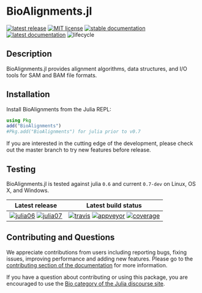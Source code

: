 # BioAlignments.jl

[![latest release][release-img]][release-url]
[![MIT license][license-img]][license-url]
[![stable documentation][docs-stable-img]][docs-stable-url]
[![latest documentation][docs-latest-img]][docs-latest-url]
![lifecycle][lifecycle-maturing]

## Description

BioAlignments.jl provides alignment algorithms, data structures, and I/O tools
for SAM and BAM file formats.

## Installation

Install BioAlignments from the Julia REPL:

```julia
using Pkg
add("BioAlignments")
#Pkg.add("BioAlignments") for julia prior to v0.7
```

If you are interested in the cutting edge of the development, please check out
the master branch to try new features before release.

## Testing

BioAlignments.jl is tested against julia `0.6` and current `0.7-dev` on Linux,
OS X, and Windows.

| **Latest release** | **Latest build status** |
|:------------------:|:-----------------------:|
| [![julia06][juliapkg06-img]][juliapkg-url] [![julia07][juliapkg07-img]][juliapkg-url] | [![travis][travis-img]][travis-url] [![appveyor][appveyor-img]][appveyor-url] [![coverage][codecov-img]][codecov-url] |

## Contributing and Questions

We appreciate contributions from users including reporting bugs, fixing issues,
improving performance and adding new features.
Please go to the [contributing section of the documentation](biojulia.net/Contributing/latest)
for more information.

If you have a question about
contributing or using this package, you are encouraged to use the
[Bio category of the Julia discourse
site](https://discourse.julialang.org/c/domain/bio).

[release-img]: https://img.shields.io/github/release/BioJulia/BioAlignments.jl.svg?style=flat-square
[release-url]: https://github.com/BioJulia/BioAlignments.jl/releases/latest
[license-img]: https://img.shields.io/badge/license-MIT-green.svg?style=flat-square
[license-url]: https://github.com/BioJulia/BioAlignments.jl/blob/master/LICENSE
[docs-stable-img]: https://img.shields.io/badge/docs-stable-blue.svg?style=flat-square
[docs-stable-url]: https://biojulia.github.io/BioAlignments.jl/stable
[docs-latest-img]: https://img.shields.io/badge/docs-latest-blue.svg?style=flat-square
[docs-latest-url]: https://biojulia.github.io/BioAlignments.jl/latest/
[lifecycle-experimental]: https://img.shields.io/badge/lifecycle-experimental-orange.svg?style=flat-square
[lifecycle-maturing]: https://img.shields.io/badge/lifecycle-maturing-blue.svg?style=flat-square
[lifecycle-stable]: https://img.shields.io/badge/lifecycle-stable-brightgreen.svg?style=flat-square
[lifecycle-retired]: https://img.shields.io/badge/lifecycle-retired-orange.svg?style=flat-square
[lifecycle-archived]: https://img.shields.io/badge/lifecycle-archived-red.svg?style=flat-square
[lifecycle-dormant]: https://img.shields.io/badge/lifecycle-dormant-blue.svg?style=flat-square
[lifecycle-questioning]: https://img.shields.io/badge/lifecycle-questioning-blue.svg?style=flat-square
[juliapkg06-img]: http://pkg.julialang.org/badges/BioAlignments_0.6.svg?style=flat-square
[juliapkg07-img]: http://pkg.julialang.org/badges/BioAlignments_0.7.svg?style=flat-square
[juliapkg-url]: http://pkg.julialang.org/?pkg=BioAlignments
[travis-img]: https://img.shields.io/travis/BioJulia/BioAlignments.jl/master.svg?label=Linux+/+macOS&style=flat-square
[travis-url]: https://travis-ci.org/BioJulia/BioAlignments.jl
[appveyor-img]: https://ci.appveyor.com/api/projects/status/klkynmkr1tgd30gq/branch/master?svg=true
[appveyor-url]: https://ci.appveyor.com/project/Ward9250/bioalignments-jl/branch/master
[codecov-img]: http://codecov.io/github/BioJulia/BioAlignments.jl/coverage.svg?branch=master
[codecov-url]: http://codecov.io/github/BioJulia/BioAlignments.jl?branch=master
